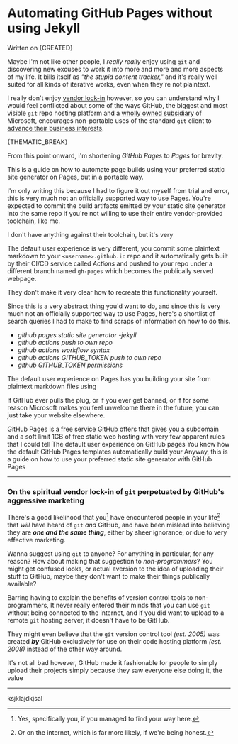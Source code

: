 <!-- created 2021/12/27 -->
<!-- not sure if this should be one article or three -->

# Automating GitHub Pages without using Jekyll
Written on {CREATED}

Maybe I'm not like other people, I _really really_ enjoy using `git` and discovering new excuses to work it into more and more and more aspects of my life.
It bills itself as _"the stupid content tracker,"_ and it's really well suited for all kinds of iterative works, even when they're not plaintext.

I really don't enjoy [vendor lock-in][lock-in] however, so you can understand why I would feel conflicted about some of the ways GitHub,
the biggest and most visible `git` repo hosting platform and a [wholly owned subsidiary][ms lock-in] of Microsoft,
encourages non-portable uses of the standard `git` client to [advance their business interests][eee].

[lock-in]: https://en.wikipedia.org/wiki/Vendor_lock-in
[ms lock-in]: https://en.wikipedia.org/wiki/Criticism_of_Microsoft#Vendor_lock-in
[eee]: https://en.wikipedia.org/wiki/Embrace,_extend,_and_extinguish

{THEMATIC_BREAK}

From this point onward, I'm shortening _GitHub Pages_ to _Pages_ for brevity.

This is a guide on how to automate page builds using your preferred static site generator on Pages, but in a portable way.

I'm only writing this because I had to figure it out myself from trial and error,
this is very much not an officially supported way to use Pages.
You're expected to commit the build artifacts emitted by your static site generator into
the same repo if you're not willing to use their entire vendor-provided toolchain, like me.

I don't have anything against their toolchain, but it's very 

The default user experience is very different, you commit some plaintext markdown to your `<username>.github.io` repo and it automatically gets built by their CI/CD service called _Actions_ and pushed to your repo under a different branch named `gh-pages` which becomes the publically served webpage.

They don't make it very clear how to recreate this functionality yourself.

Since this is a very abstract thing you'd want to do, and since this is very
much not an officially supported way to use Pages, here's a shortlist of search
queries I had to make to find scraps of information on how to do this.

* _github pages static site generator -jekyll_
* _github actions push to own repo_
* _github actions workflow syntax_
* _github actions GITHUB_TOKEN push to own repo_
* _github GITHUB_TOKEN permissions_


The default user experience on Pages has you building your site from plaintext markdown files using 

If GitHub ever pulls the plug, or if you ever get banned, or if for some reason Microsoft makes you feel unwelcome there in the future, you can just take your website elsewhere.


GitHub Pages is a free service GitHub offers that gives you a subdomain and a soft limit 1GB of free static web hosting with very few apparent rules that I could tell
The default user experience on GitHub pages
You know how the default GitHub Pages templates automatically build your
Anyway, this is a guide on how to use your preferred static site generator with GitHub Pages

<div class="aside right">
<hr>

### On the spiritual vendor lock-in of `git` perpetuated by GitHub's aggressive marketing


There's a good likelihood that you[^1] have encountered people in your life[^2] that _will_ have heard of `git` _and_ GitHub, and have been mislead into believing they are _**one and the same thing**_, either by sheer ignorance, or due to very effective marketing.

Wanna suggest using `git` to anyone? For anything in particular, for any reason? How about making that suggestion to _non-programmers_?
You might get confused looks, or actual aversion to the idea of uploading their stuff to GitHub, maybe they don't want to make their things publically available?

Barring having to explain the benefits of version control tools to non-programmers, It never really entered their minds that you can use `git` without being connected to the internet, and if you did want to upload to a remote `git` hosting server, it doesn't have to be GitHub.

They might even believe that the `git` version control tool _(est. 2005)_ was created _**by**_ GitHub exclusively for use on their code hosting platform _(est. 2008)_ instead of the other way around.

It's not all bad however, GitHub made it fashionable for people to simply upload their projects simply because they saw everyone else doing it, the value

[^1]: Yes, specifically you, if you managed to find your way here.
[^2]: Or on the internet, which is far more likely, if we're being honest.

<hr>
</div>

ksjklajdkjsal
